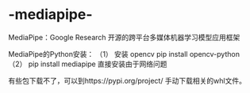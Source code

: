 # -mediapipe-
MediaPipe：Google Research 开源的跨平台多媒体机器学习模型应用框架

MediaPipe的Python安装： 
（1） 安装 opencv pip install opencv-python 
（2） pip install mediapipe 直接安装由于网络问题

有些包下载不了，可以到https://pypi.org/project/ 手动下载相关的whl文件。
